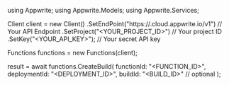 using Appwrite;
using Appwrite.Models;
using Appwrite.Services;

Client client = new Client()
    .SetEndPoint("https://<REGION>.cloud.appwrite.io/v1") // Your API Endpoint
    .SetProject("<YOUR_PROJECT_ID>") // Your project ID
    .SetKey("<YOUR_API_KEY>"); // Your secret API key

Functions functions = new Functions(client);

 result = await functions.CreateBuild(
    functionId: "<FUNCTION_ID>",
    deploymentId: "<DEPLOYMENT_ID>",
    buildId: "<BUILD_ID>" // optional
);